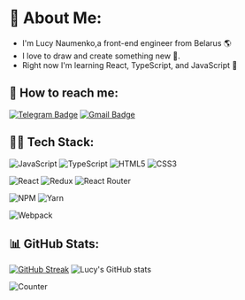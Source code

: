 # 🦄 About Me:
- I'm Lucy Naumenko,a front-end engineer from Belarus 🌎<br>
- I love to draw and create something new 🌈. <br>
- Right now I'm learning React, TypeScript, and JavaScript 🌝
## 🌸 How to reach me: 
[![Telegram Badge](https://img.shields.io/badge/-lucy_naumenko-blue?style=flat&logo=Telegram&logoColor=white)](https://t.me/lucy_naumenko) 
[![Gmail Badge](https://img.shields.io/badge/-Gmail-red?style=flat&logo=Gmail&logoColor=white)](mailto:lysia.naumenko2002@gmail.com)
## 👩‍💻 Tech Stack:
![JavaScript](https://img.shields.io/badge/javascript-%23323330.svg?style=for-the-badge&logo=javascript&logoColor=%23F7DF1E) ![TypeScript](https://img.shields.io/badge/typescript-%23007ACC.svg?style=for-the-badge&logo=typescript&logoColor=white) ![HTML5](https://img.shields.io/badge/html5-%23E34F26.svg?style=for-the-badge&logo=html5&logoColor=white)  ![CSS3](https://img.shields.io/badge/css3-%231572B6.svg?style=for-the-badge&logo=css3&logoColor=white)

![React](https://img.shields.io/badge/react-%2320232a.svg?style=for-the-badge&logo=react&logoColor=%2361DAFB) ![Redux](https://img.shields.io/badge/redux-%23593d88.svg?style=for-the-badge&logo=redux&logoColor=white) ![React Router](https://img.shields.io/badge/React_Router-CA4245?style=for-the-badge&logo=react-router&logoColor=white) 

![NPM](https://img.shields.io/badge/NPM-%23000000.svg?style=for-the-badge&logo=npm&logoColor=white) ![Yarn](https://img.shields.io/badge/yarn-%232C8EBB.svg?style=for-the-badge&logo=yarn&logoColor=white) 

![Webpack](https://img.shields.io/badge/webpack-%238DD6F9.svg?style=for-the-badge&logo=webpack&logoColor=black) 

## 📊 GitHub Stats:
[![GitHub Streak](http://github-readme-streak-stats.herokuapp.com?user=lucy2n&theme=omni&hide_border=true&border_radius=4.9&card_width=460)](https://git.io/streak-stats)
![Lucy's GitHub stats](https://github-readme-stats.vercel.app/api?username=lucy2n&show_icons=true&theme=synthwave&card_width=460)

![Counter](https://komarev.com/ghpvc/?username=your-github-lucy2n&color=ff69b4)
